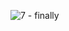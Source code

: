 ![7 - finally](https://github.com/hergaben/tz_ansbl/assets/50270936/15599fd0-83ee-4fc3-9c7e-39174b58ca0a)
